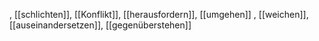 , [[schlichten]], [[Konflikt]], [[herausfordern]], [[umgehen]]
, [[weichen]], [[auseinandersetzen]], [[gegenüberstehen]]